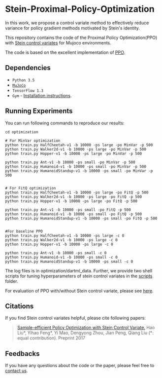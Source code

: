 # Stein-Proximal-Policy-Optimization

In this work, we propose a control variate method to effectively reduce variance for policy gradient methods motivated by Stein's identity.


This repository contains the code of the Proximal Policy Optimization(PPO) with [Stein control variates](https://arxiv.org/pdf/1710.11198.pdf) for Mujoco environments.

The code is based on the excellent implementation of [PPO](https://github.com/pat-coady/trpo).


## Dependencies

* `Python 3.5`
* [`MuJoCo`](http://www.mujoco.org/)
* `TensorFlow 1.3`
* `Gym` - [Installation instructions](https://gym.openai.com/docs).

## Running Experiments

You can run following commands to reproduce our results:

```Shell
cd optimization

# For MinVar optimization
python train.py HalfCheetah-v1 -b 10000 -ps large -po MinVar -p 500 
python train.py Walker2d-v1 -b 10000 -ps large -po MinVar -p 500 
python train.py Hopper-v1 -b 10000 -ps large -po MinVar -p 500 
 
python train.py Ant-v1 -b 10000 -ps small -po MinVar -p 500 
python train.py Humanoid-v1 -b 10000 -ps small -po MinVar -p 500 
python train.py HumanoidStandup-v1 -b 10000 -ps small -po MinVar -p 500 


# For FitQ optimization
python train.py HalfCheetah-v1 -b 10000 -ps large -po FitQ -p 500 
python train.py Walker2d-v1 -b 10000 -ps large -po FitQ -p 500 
python train.py Hopper-v1 -b 10000 -ps large -po FitQ -p 500 

python train.py Ant-v1 -b 10000 -ps small -po FitQ -p 500 
python train.py Humanoid-v1 -b 10000 -ps small -po FitQ -p 500 
python train.py HumanoidStandup-v1 -b 10000 -ps small -po FitQ -p 500


#For baseline PPO
python train.py HalfCheetah-v1 -b 10000 -ps large -c 0
python train.py Walker2d-v1 -b 10000 -ps large -c 0
python train.py Hopper-v1 -b 10000 -ps large -c 0

python train.py Ant-v1 -b 10000 -ps small -c 0
python train.py Humanoid-v1 -b 10000 -ps small -c 0
python train.py HumanoidStandup-v1 -b 10000 -ps small -c 0
```
The log files is in optimization/dartml_data. Further, we provide two shell scripts for tuning hyperparameters of stein control variates in the [scripts](optimization/scripts) folder.

For evaluation of PPO with/without Stein control variate, please see [here](evaluation).

## Citations
If you find Stein control variates helpful, please cite following papers:

>[Sample-efficient Policy Optimization with Stein Control Variate.](https://arxiv.org/pdf/1710.11198.pdf)
>Hao Liu\*, Yihao Feng\*, Yi Mao, Dengyong Zhou, Jian Peng, Qiang Liu (*: equal contribution).
>Preprint 2017

## Feedbacks

If you have any questions about the code or the paper, please feel free to [contact us](mailto:yihaof95@gmail.com).











